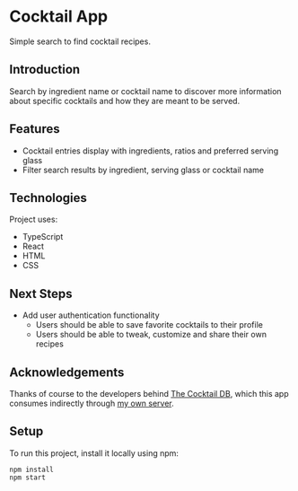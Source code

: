 # Cocktail App
Simple search to find cocktail recipes.

## Introduction
Search by ingredient name or cocktail name to discover more information about specific cocktails and how they are meant to be served.

## Features
* Cocktail entries display with ingredients, ratios and preferred serving glass
* Filter search results by ingredient, serving glass or cocktail name

## Technologies
Project uses:
* TypeScript
* React
* HTML
* CSS

## Next Steps
* Add user authentication functionality 
  * Users should be able to save favorite cocktails to their profile
  * Users should be able to tweak, customize and share their own recipes

## Acknowledgements
Thanks of course to the developers behind [The Cocktail DB](https://www.thecocktaildb.com/), which this app consumes indirectly through [my own server](https://github.com/jacobscottdale/api-proxy).

## Setup
To run this project, install it locally using npm:
```
npm install
npm start
```


